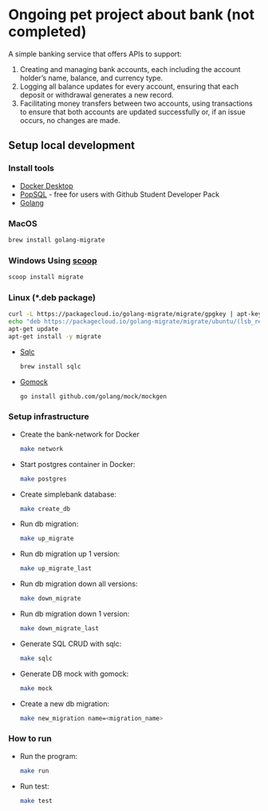 # Ongoing pet project about bank (not completed)

A simple banking service that offers APIs to support:
1. Creating and managing bank accounts, each including the account holder’s name, balance, and currency type.
2. Logging all balance updates for every account, ensuring that each deposit or withdrawal generates a new record.
3. Facilitating money transfers between two accounts, using transactions to ensure that both accounts are updated successfully or, if an issue occurs, no changes are made.

## Setup local development

### Install tools

- [Docker Desktop](https://www.docker.com/products/docker-desktop)
- [PopSQL](https://popsql.com/) - free for users with Github Student Developer Pack
- [Golang](https://golang.org/)

### MacOS 
```bash
brew install golang-migrate
```

### Windows Using [scoop](https://scoop.sh/) 
```bash 
scoop install migrate
``` 
### Linux (*.deb package) 
```bash 
curl -L https://packagecloud.io/golang-migrate/migrate/gpgkey | apt-key add -
echo "deb https://packagecloud.io/golang-migrate/migrate/ubuntu/(lsb_release -sc) main" > /etc/apt/sources.list.d/migrate.list
apt-get update
apt-get install -y migrate
```


- [Sqlc](https://github.com/kyleconroy/sqlc#installation)

    ```bash
    brew install sqlc
    ```

- [Gomock](https://github.com/golang/mock)

    ``` bash
    go install github.com/golang/mock/mockgen
    ```

### Setup infrastructure

- Create the bank-network for Docker

    ``` bash
    make network
    ```

- Start postgres container in Docker:

    ```bash
    make postgres
    ```

- Create simplebank database:

    ```bash
    make create_db
    ```

- Run db migration:

    ```bash
    make up_migrate
    ```

- Run db migration up 1 version:

    ```bash
    make up_migrate_last
    ```

- Run db migration down all versions:

    ```bash
    make down_migrate
    ```

- Run db migration down 1 version:

    ```bash
    make down_migrate_last
    ```

- Generate SQL CRUD with sqlc:

    ```bash
    make sqlc
    ```

- Generate DB mock with gomock:

    ```bash
    make mock
    ```

- Create a new db migration:

    ```bash
    make new_migration name=<migration_name>
    ```

### How to run

- Run the program:

    ```bash
    make run
    ```

- Run test:

    ```bash
    make test
    ```
